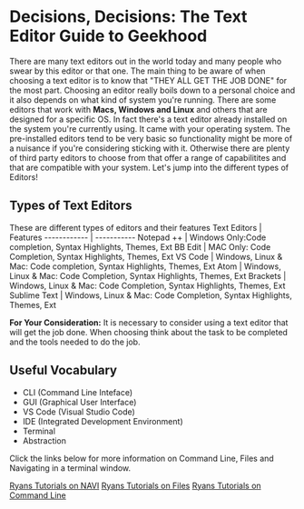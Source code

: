 # Decisions, Decisions: The Text Editor Guide to Geekhood

There are many text editors out in the world today and many people who swear by this editor or that one. The main thing to be aware of when choosing a text editor is to know that "THEY ALL GET THE JOB DONE" for the most part. Choosing an editor really boils down to a personal choice and it also depends on what kind of system you're running. There are some editors that work with **Macs, Windows and Linux** and others that are designed for a specific OS. In fact there's a text editor already installed on the system you're currently using. It came with your operating system. The pre-installed editors tend to be very basic so functionality might be more of a nuisance if you're considering sticking with it. Otherwise there are plenty of third party editors to choose from that offer a range of capabilitites and that are compatible with your system. Let's jump into the different types of Editors!

## Types of Text Editors
These are different types of editors and their features
Text Editors | Features
------------ | -----------
Notepad ++   | Windows Only:Code completion, Syntax Highlights, Themes, Ext
BB Edit      | MAC Only: Code Completion, Syntax Highlights, Themes, Ext
VS Code      | Windows, Linux & Mac: Code completion, Syntax Highlights, Themes, Ext
Atom         | Windows, Linux & Mac: Code Completion, Syntax Highlights, Themes, Ext
Brackets     | Windows, Linux & Mac: Code Completion, Syntax Highlights, Themes, Ext
Sublime Text | Windows, Linux & Mac: Code Completion, Syntax Highlights, Themes, Ext

**For Your Consideration:** It is necessary to consider using a text editor that will get the job done. When choosing think about the task to be completed and the tools needed to do the job. 

## Useful Vocabulary

   - CLI (Command Line Inteface)
   - GUI (Graphical User Interface)
   - VS Code (Visual Studio Code)
   - IDE (Integrated Development Environment)
   - Terminal
   - Abstraction
   
Click the links below for more information on Command Line, Files and Navigating in a terminal window.
   
[Ryans Tutorials on NAVI](https://ryanstutorials.net/linuxtutorial/navigation.php)
[Ryans Tutorials on Files](https://ryanstutorials.net/linuxtutorial/aboutfiles.php)
[Ryans Tutorials on Command Line](https://ryanstutorials.net/linuxtutorial/commandline.php)

